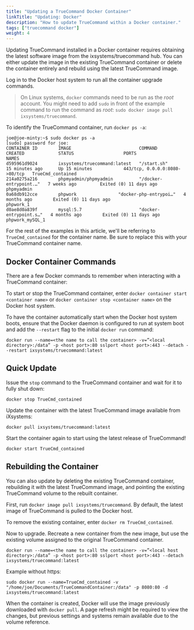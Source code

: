 ```yaml
---
title: "Updating a TrueCommand Docker Container"
linkTitle: "Updating: Docker"
description: "How to update TrueCommand within a Docker container."
tags: ["truecommand docker"]
weight: 4
---
```


Updating TrueCommand installed in a Docker container requires obtaining the latest software image from the ixsystems/truecommand hub.
You can either update the image in the existing TrueCommand container or delete the container entirely and rebuild using the latest TrueCommand image.

Log in to the Docker host system to run all the container upgrade commands.

> On Linux systems, `docker` commands need to be run as the *root* account. You might need to add `sudo` in front of the example command to run the command as *root*: `sudo docker image pull ixsystems/truecommand`.

To identify the TrueCommand container, run `docker ps -a`:

	joe@joe-minty:~$ sudo docker ps -a
	[sudo] password for joe:     
	CONTAINER ID        IMAGE                          COMMAND                  CREATED             STATUS                   PORTS                           NAMES
	d595961d9024        ixsystems/truecommand:latest   "/start.sh"              15 minutes ago      Up 15 minutes            443/tcp, 0.0.0.0:8080->80/tcp   TrueCmd_contained
	214a0275a216        phpmyadmin/phpmyadmin          "/docker-entrypoint.…"   7 weeks ago         Exited (0) 11 days ago                                   phpmyadmin
	0a68db912cce        phpwork                "docker-php-entrypoi…"   4 months ago        Exited (0) 11 days ago                                   phpwork_1
	d0ae8d0a839f        mysql:5.7                      "docker-entrypoint.s…"   4 months ago        Exited (0) 11 days ago                                   phpwork_mySQL_1

For the rest of the examples in this article, we'll be referring to `TrueCmd_contained` for the container name.
Be sure to replace this with your TrueCommand container name.

## Docker Container Commands

There are a few Docker commands to remember when interacting with a TrueCommand container:

To start or stop the TrueCommand container, enter `docker container start <container name>` or `docker container stop <container name>` on the Docker host system. 

To have the container automatically start when the Docker host system boots, ensure that the Docker daemon is configured to run at system boot and add the `--restart` flag to the initial `docker run` command:

	docker run --name=<the name to call the container> -v=”<local directory>:/data” -p <host port>:80 sslport <host port>:443 --detach --restart ixsystems/truecommand:latest

## Quick Update

Issue the `stop` command to the TrueCommand container and wait for it to fully shut down:

`docker stop TrueCmd_contained`

Update the container with the latest TrueCommand image available from iXsystems:

`docker pull ixsystems/truecommand:latest`

Start the container again to start using the latest release of TrueCommand!

`docker start TrueCmd_contained`

## Rebuilding the Container

You can also update by deleting the existing TrueCommand container, rebuilding it with the latest TrueCommand image, and pointing the existing TrueCommand volume to the rebuilt container.

First, run `docker image pull ixsystems/truecommand`.
By default, the latest image of TrueCommand is pulled to the Docker host.

To remove the existing container, enter `docker rm TrueCmd_contained`.

Now to upgrade.
Recreate a new container from the new image, but use the existing volume assigned to the original TrueCommand container. 

	docker run --name=<the name to call the container> -v=”<local host directory>:/data” -p <host port>:80 sslport <host port>:443 --detach ixsystems/truecommand:latest

Example without https:

	sudo docker run --name=TrueCmd_contained -v "/home/joe/Documents/TrueCommandContainer:/data" -p 8080:80 -d ixsystems/truecommand:latest

When the container is created, Docker will use the image previously downloaded with `docker pull`.
A page refresh might be required to view the changes, but previous settings and systems remain available due to the volume reference.
